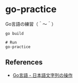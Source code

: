 # go-practice

Go言語の練習（＾～＾）

```shell
go build

# Run
go-practice
```

## References

* [Go言語 - 日本語文字列の操作](https://hake.hatenablog.com/entry/20150826/p1)
